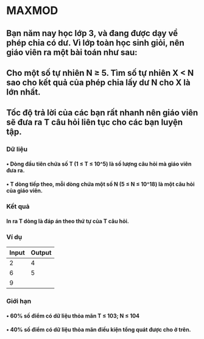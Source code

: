 # MAXMOD
## Bạn năm nay học lớp 3, và đang được dạy về phép chia có dư. Vì lớp toàn học sinh giỏi, nên giáo viên ra một bài toán như sau:
## Cho một số tự nhiên N ≥ 5. Tìm số tự nhiên X < N sao cho kết quả của phép chia lấy dư N cho X là lớn nhất.
## Tốc độ trả lời của các bạn rất nhanh nên giáo viên sẽ đưa ra T câu hỏi liên tục cho các bạn luyện tập.
### Dữ liệu 
#### • Dòng đầu tiên chứa số T (1 ≤ T ≤ 10^5) là số lượng câu hỏi mà giáo viên đưa ra.
#### • T dòng tiếp theo, mỗi dòng chứa một số N (5 ≤ N ≤ 10^18) là một câu hỏi của giáo viên.
### Kết quả
#### In ra T dòng là đáp án theo thứ tự của T câu hỏi.
### Ví dụ
| Input      | Output |
|-------     |--------|
|2           |4       |
|6           |5       |
|9           |        |
### Giới hạn
#### • 60% số điểm có dữ liệu thỏa mãn T ≤ 103; N ≤ 104
#### • 40% số điểm có dữ liệu thỏa mãn điều kiện tổng quát được cho ở trên.
